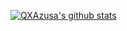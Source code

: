 [![QXAzusa's github stats](https://github-readme-stats.vercel.app/api?username=ShanaMaid&show_icons=true&title_color=fff&icon_color=79ff97&text_color=9f9f9f&bg_color=151515)](https://github.com/ShanaMaid/)
